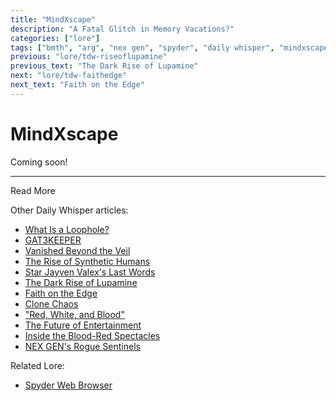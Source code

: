 ```yaml
---
title: "MindXscape"
description: "A Fatal Glitch in Memory Vacations?"
categories: ["lore"]
tags: ["bmth", "arg", "nex gen", "spyder", "daily whisper", "mindxscape"]
previous: "lore/tdw-riseoflupamine"
previous_text: "The Dark Rise of Lupamine"
next: "lore/tdw-faithedge"
next_text: "Faith on the Edge"
---
```

# MindXscape

Coming soon!

***

Read More

Other Daily Whisper articles:

- [What Is a Loophole?](tdw-loophole)
- [GAT3KEEPER](tdw-gatekeeper)
- [Vanished Beyond the Veil](tdw-vanished)
- [The Rise of Synthetic Humans](tdw-riseofsynth)
- [Star Jayven Valex's Last Words](tdw-valexlastwords)
- [The Dark Rise of Lupamine](tdw-riseoflupamine)
- [Faith on the Edge](tdw-faithedge)
- [Clone Chaos](tdw-clonechaos)
- ["Red, White, and Blood"](tdw-redwhiteblood)
- [The Future of Entertainment](tdw-futureentertainment)
- [Inside the Blood-Red Spectacles](tdw-bloodredspectacles)
- [NEX GEN's Rogue Sentinels](tdw-roguesentinels)

Related Lore:

- [Spyder Web Browser](webbrowser)